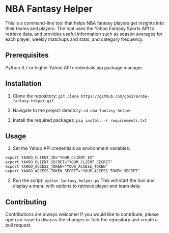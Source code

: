 # NBA Fantasy Helper
This is a command-line tool that helps NBA fantasy players get insights into their teams and players. The tool uses the Yahoo Fantasy Sports API to retrieve data, and provides useful information such as season averages for each player, weekly matchups and stats, and category frequency.

## Prerequisites
Python 3.7 or higher
Yahoo API credentials
pip package manager


## Installation
1. Clone the repository:
`git clone https://github.com/gbs278/nba-fantasy-helper.git`

2. Navigate to the project directory:
`cd nba-fantasy-helper`

3. Install the required packages:
`pip install -r requirements.txt`

## Usage
1. Set the Yahoo API credentials as environment variables:
```
export YAHOO_CLIENT_ID="YOUR_CLIENT_ID"
export YAHOO_CLIENT_SECRET="YOUR_CLIENT_SECRET"
export YAHOO_ACCESS_TOKEN="YOUR_ACCESS_TOKEN"
export YAHOO_ACCESS_TOKEN_SECRET="YOUR_ACCESS_TOKEN_SECRET"
```

2. Run the script:
`python fantasy_helper.py`
This will start the tool and display a menu with options to retrieve player and team data.

## Contributing
Contributions are always welcome! If you would like to contribute, please open an issue to discuss the changes or fork the repository and create a pull request.
